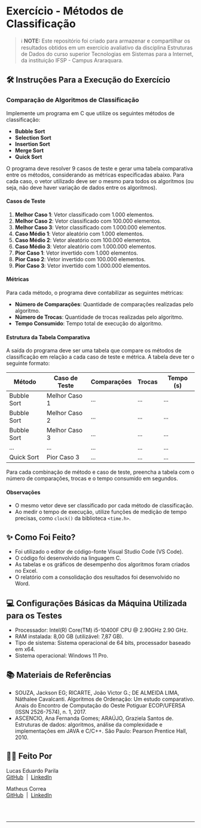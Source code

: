 # Exercício - Métodos de Classificação 

> ℹ️ **NOTE:** Este repositório foi criado para armazenar e compartilhar os resultados obtidos em um exercício avaliativo da disciplina Estruturas de Dados do curso superior Tecnologias em Sistemas para a Internet, da instituição IFSP - Campus Araraquara. 

## 🛠️ Instruções Para a Execução do Exercício
### Comparação de Algoritmos de Classificação

Implemente um programa em C que utilize os seguintes métodos de classificação:
- **Bubble Sort**
- **Selection Sort**
- **Insertion Sort**
- **Merge Sort**
- **Quick Sort**

O programa deve resolver 9 casos de teste e gerar uma tabela comparativa entre os métodos, considerando as métricas especificadas abaixo. Para cada caso, o vetor utilizado deve ser o mesmo para todos os algoritmos (ou seja, não deve haver variação de dados entre os algoritmos). 

#### Casos de Teste

1. **Melhor Caso 1**: Vetor classificado com 1.000 elementos.
2. **Melhor Caso 2**: Vetor classificado com 100.000 elementos.
3. **Melhor Caso 3**: Vetor classificado com 1.000.000 elementos.
4. **Caso Médio 1**: Vetor aleatório com 1.000 elementos.
5. **Caso Médio 2**: Vetor aleatório com 100.000 elementos.
6. **Caso Médio 3**: Vetor aleatório com 1.000.000 elementos.
7. **Pior Caso 1**: Vetor invertido com 1.000 elementos.
8. **Pior Caso 2**: Vetor invertido com 100.000 elementos.
9. **Pior Caso 3**: Vetor invertido com 1.000.000 elementos.

#### Métricas

Para cada método, o programa deve contabilizar as seguintes métricas:
- **Número de Comparações**: Quantidade de comparações realizadas pelo algoritmo.
- **Número de Trocas**: Quantidade de trocas realizadas pelo algoritmo.
- **Tempo Consumido**: Tempo total de execução do algoritmo.

#### Estrutura da Tabela Comparativa

A saída do programa deve ser uma tabela que compare os métodos de classificação em relação a cada caso de teste e métrica. A tabela deve ter o seguinte formato:

| Método       | Caso de Teste          | Comparações | Trocas | Tempo (s) |
|--------------|-------------------------|-------------|--------|-----------|
| Bubble Sort  | Melhor Caso 1           | ...         | ...    | ...       |
| Bubble Sort  | Melhor Caso 2           | ...         | ...    | ...       |
| Bubble Sort  | Melhor Caso 3           | ...         | ...    | ...       |
| ...          | ...                     | ...         | ...    | ...       |
| Quick Sort   | Pior Caso 3             | ...         | ...    | ...       |

Para cada combinação de método e caso de teste, preencha a tabela com o número de comparações, trocas e o tempo consumido em segundos.

#### Observações
- O mesmo vetor deve ser classificado por cada método de classificação.
- Ao medir o tempo de execução, utilize funções de medição de tempo precisas, como `clock()` da biblioteca `<time.h>`.

## ✨ Como Foi Feito?

- Foi utilizado o editor de código-fonte Visual Studio Code (VS Code).
- O código foi desenvolvido na linguagem C.  
- As tabelas e os gráficos de desempenho dos algoritmos foram criados no Excel.
- O relatório com a consolidação dos resultados foi desenvolvido no Word.

## 💻 Configurações Básicas da Máquina Utilizada para os Testes
- Processador: Intel(R) Core(TM) i5-10400F CPU @ 2.90GHz   2.90 GHz.
- RAM instalada: 8,00 GB (utilizável: 7,87 GB). 
- Tipo de sistema: Sistema operacional de 64 bits, processador baseado em x64. 
- Sistema operacional: Windows 11 Pro. 

## 📚 Materiais de Referências

- SOUZA, Jackson EG; RICARTE, João Victor G.; DE ALMEIDA LIMA, Náthalee Cavalcanti. Algoritmos
de Ordenação: Um estudo comparativo. Anais do Encontro de Computação do Oeste Potiguar
ECOP/UFERSA (ISSN 2526-7574), n. 1, 2017.
- ASCENCIO, Ana Fernanda Gomes; ARAÚJO, Graziela Santos de. Estruturas de dados: algoritmos, análise da complexidade e implementações em JAVA e C/C++. São Paulo: Pearson Prentice Hall, 2010.



## 👨‍💻 Feito Por

<p>
    <img 
      align=left 
      margin=10 
      width=80 
      s
    />
    <p>Lucas Eduardo Parila<br>
    <a href="https://github.com/lucasparila">GitHub</a> &nbsp;|&nbsp; 
    <a href="https://www.linkedin.com/in/lucas-eduardo-parila-18638b252/​">LinkedIn</a>
</p>
<p>
    <img 
      align=left 
      margin=10 
      width=80 
      s
    />
    <p>
    Matheus Correa<br>
    <a href="https://github.com/lucasparila">GitHub</a> &nbsp;|&nbsp; 
    <a href="https://www.linkedin.com/in/lucas-eduardo-parila-18638b252/">LinkedIn</a>
</p>
<br/><br/>

---
